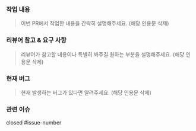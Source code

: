 ### 작업 내용
> 이번 PR에서 작업한 내용을 간략히 설명해주세요. (해당 인용문 삭제)

### 리뷰어 참고 & 요구 사항
> 리뷰어가 참고할 내용이나 특별히 봐주길 원하는 부분을 설명해주세요. (해당 인용문 삭제)

### 현재 버그
> 현재 발생하는 버그가 있다면 알려주세요. (해당 인용문 삭제)

### 관련 이슈
closed #issue-number

